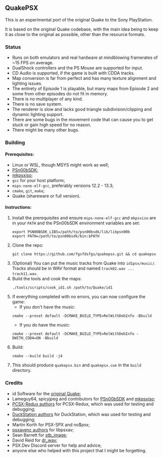 ## QuakePSX
This is an experimental port of the original Quake to the Sony PlayStation.

It is based on the original Quake codebase, with the main idea being to keep it as close to the original as possible, other than the resource formats.

### Status
* Runs on both emulators and real hardware at mindblowing framerates of ~15 FPS on average.
* DualShock controllers and the PS Mouse are supported for input.
* CD Audio is supported, if the game is built with CDDA tracks.
* Map conversion is far from perfect and has many texture alignment and lighting issues.
* The entirety of Episode 1 is playable, but many maps from Episode 2 and some from other episodes do not fit in memory.
* There is no multiplayer of any kind.
* There is no save system.
* The renderer is slow and lacks good triangle subdivision/clipping and dynamic lighting support.
* There are some bugs in the movement code that can cause you to get stuck or gain high speed for no reason.
* There might be many other bugs.

### Building

#### Prerequisites:
* Linux or WSL, though MSYS might work as well;
* [PSn00bSDK](https://github.com/Lameguy64/PSn00bSDK);
* [mkpsxiso](https://github.com/Lameguy64/mkpsxiso);
* `gcc` for your host platform;
* `mips-none-elf-gcc`, preferably versions 12.2 - 13.3;
* `cmake`, `git`, `make`;
* Quake (shareware or full version).

#### Instructions:
1. Install the prerequisites and ensure `mips-none-elf-gcc` and `mkpsxiso` are in your `PATH` and the PSn00bSDK environment variables are set:
   ```
   export PSN00BSDK_LIBS=/path/to/psn00bsdk/lib/libpsn00b
   export PATH=/path/to/psn00bsdk/bin:$PATH
   ```
2. Clone the repo:
   ```
   git clone https://github.com/fgsfdsfgs/quakepsx.git && cd quakepsx
   ```
4. (Optional) You can put the music tracks from Quake into `id1psx/music/`.  
   Tracks should be in WAV format and named `track02.wav ... track11.wav`.
5. Build the tools and cook the maps:
   ```
   ./tools/scripts/cook_id1.sh /path/to/Quake/id1
   ```
7. If everything completed with no errors, you can now configure the game:
   * If you don't have the music:
   ```
   cmake --preset default -DCMAKE_BUILD_TYPE=RelWithDebInfo -Bbuild
   ```
   * If you do have the music:
   ```
   cmake --preset default -DCMAKE_BUILD_TYPE=RelWithDebInfo -DWITH_CDDA=ON -Bbuild
   ```
8. Build:
   ```
   cmake --build build -j4
   ```
9. This should produce `quakepsx.bin` and `quakepsx.cue` in the `build` directory.

### Credits
* id Software for the [original Quake](https://github.com/id-Software/Quake);
* Lameguy64, spicyjpeg and contributors for [PSn00bSDK](https://github.com/Lameguy64/PSn00bSDK) and [mkpsxiso](https://github.com/Lameguy64/mkpsxiso);
* [PCSX-Redux authors](https://github.com/grumpycoders/pcsx-redux/blob/main/AUTHORS) for PCSX-Redux, which was used for testing and debugging;
* [DuckStation authors](https://github.com/stenzek/duckstation/blob/master/CONTRIBUTORS.md) for DuckStation, which was used for testing and debugging;
* Martin Korth for PSX-SPX and no$psx;
* [psxavenc authors](https://github.com/WonderfulToolchain/psxavenc) for libpsxav;
* Sean Barrett for [stb_image](https://github.com/nothings/stb);
* David Reid for [dr_wav](https://github.com/mackron/dr_libs/blob/master/dr_wav.h);
* PSX.Dev Discord server for help and advice;
* anyone else who helped with this project that I might be forgetting.
